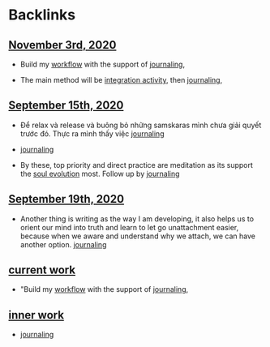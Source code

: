 
# Backlinks
## [November 3rd, 2020](<November 3rd, 2020.md>)
- Build my [workflow](<workflow.md>) with the support of [journaling](<journaling.md>),

- The main method will be [integration activity](<integration activity.md>), then [journaling](<journaling.md>),

## [September 15th, 2020](<September 15th, 2020.md>)
- Để relax và release và buông bỏ những samskaras mình chưa giải quyết trước đó. Thực ra mình thấy việc [journaling](<journaling.md>)

- [journaling](<journaling.md>)

- By these, top priority and direct practice are meditation as its support the [soul evolution](<soul evolution.md>) most. Follow up by [journaling](<journaling.md>)

## [September 19th, 2020](<September 19th, 2020.md>)
- Another thing is writing as the way I am developing, it also helps us to orient our mind into truth and learn to let go unattachment easier, because when we aware and understand why we attach, we can have another option. [journaling](<journaling.md>)

## [current work](<current work.md>)
- "Build my [workflow](<workflow.md>) with the support of [journaling](<journaling.md>),

## [inner work](<inner work.md>)
- [journaling](<journaling.md>)

